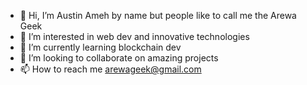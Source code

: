 - 👋 Hi, I’m Austin Ameh by name but people like to call me the Arewa Geek
- 👀 I’m interested in web dev and innovative technologies
- 🌱 I’m currently learning blockchain dev
- 💞️ I’m looking to collaborate on amazing projects
- 📫 How to reach me arewageek@gmail.com

<!---
arewageek/arewageek is a ✨ special ✨ repository because its `README.md` (this file) appears on your GitHub profile.
You can click the Preview link to take a look at your changes.
--->
